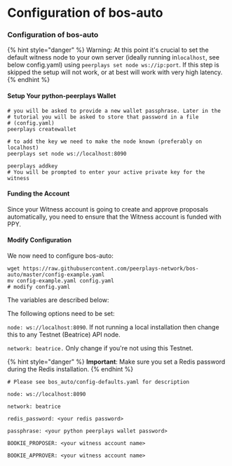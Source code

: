 # Configuration of bos-auto

### Configuration of bos-auto

{% hint style="danger" %}
Warning: At this point it's crucial to set the default witness node to your own server (ideally running in`localhost`, see below config.yaml) using `peerplays set node ws://ip:port`. If this step is skipped the setup will not work, or at best will work with very high latency.
{% endhint %}

#### Setup Your python-peerplays Wallet

```
# you will be asked to provide a new wallet passphrase. Later in the
# tutorial you will be asked to store that password in a file
# (config.yaml)
peerplays createwallet

# to add the key we need to make the node known (preferably on localhost)
peerplays set node ws://localhost:8090

peerplays addkey
# You will be prompted to enter your active private key for the witness
```

#### Funding the Account

Since your Witness account is going to create and approve proposals automatically,  you need to ensure that the Witness account is funded with PPY.

#### Modify Configuration

We now need to configure bos-auto:

```
wget https://raw.githubusercontent.com/peerplays-network/bos-auto/master/config-example.yaml
mv config-example.yaml config.yaml
# modify config.yaml
```

The variables are described below:

The following options need to be set:

`node: ws://localhost:8090`. If not running a local installation then change this to any Testnet (Beatrice) API node.

`network: beatrice.` Only change if you're not using this Testnet.

{% hint style="danger" %}
**Important**: Make sure you set a Redis password during the Redis installation.
{% endhint %}

```
# Please see bos_auto/config-defaults.yaml for description

node: ws://localhost:8090

network: beatrice

redis_password: <your redis password>

passphrase: <your python peerplays wallet password>

BOOKIE_PROPOSER: <your witness account name>

BOOKIE_APPROVER: <your witness account name>
```
